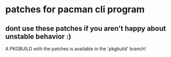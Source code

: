 # patches for pacman cli program

## dont use these patches if you aren't happy about unstable behavior :)

A PKGBUILD with the patches is available in the 'pkgbuild' branch!
